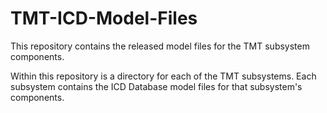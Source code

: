 # TMT-ICD-Model-Files
This repository contains the released model files for the TMT subsystem components.

Within this repository is a directory for each of the TMT subsystems. Each subsystem contains the ICD Database model 
files for that subsystem's components.
